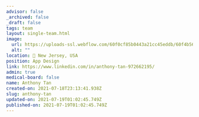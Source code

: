 ```yaml
---
advisor: false
_archived: false
_draft: false
tags: team
layout: single-team.html
image:
  url: https://uploads-ssl.webflow.com/60f0cf85b0443a21cc45eddb/60f4b56de544e267d63707bf_IMG_95401.jpg
  alt: ""
location: 📍 New Jersey, USA
position: App Design
link: https://www.linkedin.com/in/anthony-tan-972662195/
admin: true
medical-board: false
name: Anthony Tan
created-on: 2021-07-18T23:13:41.938Z
slug: anthony-tan
updated-on: 2021-07-19T01:02:45.749Z
published-on: 2021-07-19T01:02:45.749Z
---
```

